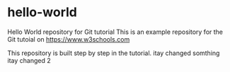 # hello-world
Hello World repository for Git tutorial
This is an example repository for the Git tutoial on https://www.w3schools.com

This repository is built step by step in the tutorial.
itay changed somthing
itay changed 2
